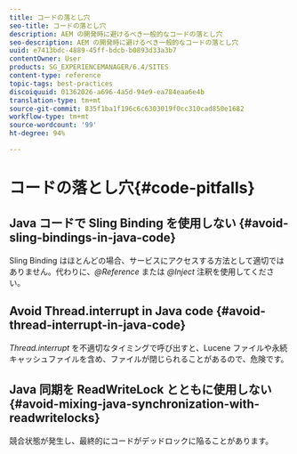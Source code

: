 ```yaml
---
title: コードの落とし穴
seo-title: コードの落とし穴
description: AEM の開発時に避けるべき一般的なコードの落とし穴
seo-description: AEM の開発時に避けるべき一般的なコードの落とし穴
uuid: e7413bdc-4889-45ff-bdcb-b0893d33a3b7
contentOwner: User
products: SG_EXPERIENCEMANAGER/6.4/SITES
content-type: reference
topic-tags: best-practices
discoiquuid: 01362026-a696-4a5d-94e9-ea784eaa6e4b
translation-type: tm+mt
source-git-commit: 835f1ba1f196c6c6303019f0cc310cad850e1682
workflow-type: tm+mt
source-wordcount: '99'
ht-degree: 94%

---
```



# コードの落とし穴{#code-pitfalls}

## Java コードで Sling Binding を使用しない {#avoid-sling-bindings-in-java-code}

Sling Binding はほとんどの場合、サービスにアクセスする方法として適切ではありません。代わりに、*@Reference* または *@Inject* 注釈を使用してください。

## Avoid Thread.interrupt in Java code {#avoid-thread-interrupt-in-java-code}

*Thread.interrupt* を不適切なタイミングで呼び出すと、Lucene ファイルや永続キャッシュファイルを含め、ファイルが閉じられることがあるので、危険です。

## Java 同期を ReadWriteLock とともに使用しない {#avoid-mixing-java-synchronization-with-readwritelocks}

競合状態が発生し、最終的にコードがデッドロックに陥ることがあります。
